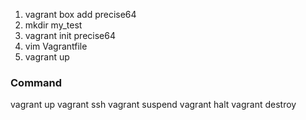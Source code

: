 1. vagrant box add precise64
2. mkdir my_test
3. vagrant init precise64
4. vim Vagrantfile 
5. vagrant up



### Command
vagrant up
vagrant ssh
vagrant suspend
vagrant halt
vagrant destroy

